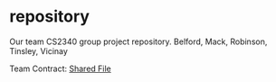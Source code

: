 # repository
Our team CS2340 group project repository.
Belford, Mack, Robinson, Tinsley, Vicinay

Team Contract: <a href="https://drive.google.com/open?id=1xK7YIGrC7Ht4Ok3eCGbXkLScPyhnSaoMDGBEr-J3Wbk">Shared File</a>
